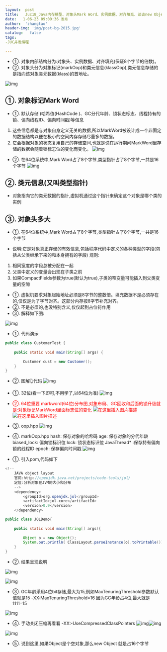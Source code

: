 ```yaml
---
layout:  post
title:   Juc18_Java内存模型、对象头Mark Word、实例数据、对齐填充、谈谈new Object( )占多大内存
date:   1-06-23 09:09:36 发布
author:  'zhangtao'
header-img: 'img/post-bg-2015.jpg'
catalog:   false
tags:
-JUC并发编程

---
```









-  ①. 对象内部结构分为:对象头、实例数据、对齐填充(保证8个字节的倍数)。  
-  ②. 对象头分为对象标记(markOop)和类元信息(klassOop),类元信息存储的是指向该对象类元数据(klass)的首地址。 


![img](https://img-blog.csdnimg.cn/20210406193020801.png?x-oss-process=image/watermark,type_ZmFuZ3poZW5naGVpdGk,shadow_10,text_aHR0cHM6Ly9ibG9nLmNzZG4ubmV0L1RaODQ1MTk1NDg1,size_16,color_FFFFFF,t_70)


## ①. 对象标记Mark Word

- ①. 默认存储 (哈希值(HashCode )、GC分代年龄、锁状态标志、线程持有的锁、偏向线程ID、偏向时间戳)等信息


1. 这些信息都是与对象自身定义无关的数据,所以MarkWord被设计成一个非固定的数据结构以便在极小的空间内存存储尽量多的数据。 
2. 它会根据对象的状态复用自己的存储空间,也就是说在运行期间MarkWord里存储的数据会随着锁标志位的变化而变化。 ![img](https://img-blog.csdnimg.cn/20210406193237787.png?x-oss-process=image/watermark,type_ZmFuZ3poZW5naGVpdGk,shadow_10,text_aHR0cHM6Ly9ibG9nLmNzZG4ubmV0L1RaODQ1MTk1NDg1,size_16,color_FFFFFF,t_70)


- ②. 在64位系统中,Mark Word占了8个字节,类型指针占了8个字节,一共是16个字节 ![img](https://img-blog.csdnimg.cn/20210406193345417.png)

## ②. 类元信息(又叫类型指针)

- 对象指向它的类元数据的指针,虚拟机通过这个指针来确定这个对象是哪个类的实例

## ③. 对象头多大

- ①. 在64位系统中,Mark Word占了8个字节,类型指针占了8个字节,一共是16个字节


- 说明:它是对象真正存储的有效信息,包括程序代码中定义的各种类型的字段(包括从父类继承下来的和本身拥有的字段) 规则:

1. 相同宽度的字段总被分配在一起 
2. 父类中定义的变量会出现在子类之前 
3. 如果CompactFields参数为true(默认为true),子类的窄变量可能插入到父类变量的空隙


-  ①. 虚拟机要求对象起始地址必须是8字节的整数倍。填充数据不是必须存在的,仅仅是为了字节对齐。这部分内存按8字节补充对齐。  
-  ②. 不是必须的,也没特别含义,仅仅起到占位符作用  
-  ③. 解释如下图: 


![img](https://img-blog.csdnimg.cn/20200825093157382.png?x-oss-process=image/watermark,type_ZmFuZ3poZW5naGVpdGk,shadow_10,text_aHR0cHM6Ly9ibG9nLmNzZG4ubmV0L1RaODQ1MTk1NDg1,size_16,color_FFFFFF,t_70#pic_center)


- ①. 代码演示

```java
public class CustomerTest {
   
    public static void main(String[] args) {
   
        Customer cust = new Customer();
    }
}
```


- ②. 图解👆代码 ![img](https://img-blog.csdnimg.cn/20200825093342514.png?x-oss-process=image/watermark,type_ZmFuZ3poZW5naGVpdGk,shadow_10,text_aHR0cHM6Ly9ibG9nLmNzZG4ubmV0L1RaODQ1MTk1NDg1,size_16,color_FFFFFF,t_70#pic_center)





- ①. 32位(看一下即可,不用学了,以64位为准) ![img](https://img-blog.csdnimg.cn/20210406194316778.png?x-oss-process=image/watermark,type_ZmFuZ3poZW5naGVpdGk,shadow_10,text_aHR0cHM6Ly9ibG9nLmNzZG4ubmV0L1RaODQ1MTk1NDg1,size_16,color_FFFFFF,t_70) 
- <font color="red">②. 64位重要 markword(64位)分布图,对象布局、GC回收和后面的锁升级就是:对象标记MarkWord里面标志位的变化 <img src="https://img-blog.csdnimg.cn/20210406194338481.png?x-oss-process=image/watermark,type_ZmFuZ3poZW5naGVpdGk,shadow_10,text_aHR0cHM6Ly9ibG9nLmNzZG4ubmV0L1RaODQ1MTk1NDg1,size_16,color_FFFFFF,t_70" alt="在这里插入图片描述"> <img src="https://img-blog.csdnimg.cn/20210406194431981.png?x-oss-process=image/watermark,type_ZmFuZ3poZW5naGVpdGk,shadow_10,text_aHR0cHM6Ly9ibG9nLmNzZG4ubmV0L1RaODQ1MTk1NDg1,size_16,color_FFFFFF,t_70" alt="在这里插入图片描述"></font> 
- ③. oop.hpp ![img](https://img-blog.csdnimg.cn/2021040619452321.png?x-oss-process=image/watermark,type_ZmFuZ3poZW5naGVpdGk,shadow_10,text_aHR0cHM6Ly9ibG9nLmNzZG4ubmV0L1RaODQ1MTk1NDg1,size_16,color_FFFFFF,t_70) 
- ④. markOop.hpp hash: 保存对象的哈希码 age: 保存对象的分代年龄 biased_lock: 偏向锁标识位 lock: 锁状态标识位 JavaThread* :保存持有偏向锁的线程ID epoch: 保存偏向时间戳 ![img](https://img-blog.csdnimg.cn/2021040619453782.png?x-oss-process=image/watermark,type_ZmFuZ3poZW5naGVpdGk,shadow_10,text_aHR0cHM6Ly9ibG9nLmNzZG4ubmV0L1RaODQ1MTk1NDg1,size_16,color_FFFFFF,t_70)


- ①. 引入pom,代码如下

```java
<!--
	JAVA object layout
	官网:http://openjdk.java.net/projects/code-tools/jol/
	定位:分析对象在JVM的大小和分布
	-->
	<dependency>
	    <groupId>org.openjdk.jol</groupId>
	    <artifactId>jol-core</artifactId>
	    <version>0.9</version>
	</dependency>
```

```java
public class JOLDemo{
   
    public static void main(String[] args){
   
        Object o = new Object();
        System.out.println( ClassLayout.parseInstance(o).toPrintable());
    }
}
```

- ②. 结果呈现说明


![img](https://img-blog.csdnimg.cn/20210406194855666.png?x-oss-process=image/watermark,type_ZmFuZ3poZW5naGVpdGk,shadow_10,text_aHR0cHM6Ly9ibG9nLmNzZG4ubmV0L1RaODQ1MTk1NDg1,size_16,color_FFFFFF,t_70)


![img](https://img-blog.csdnimg.cn/20210406194839664.png?x-oss-process=image/watermark,type_ZmFuZ3poZW5naGVpdGk,shadow_10,text_aHR0cHM6Ly9ibG9nLmNzZG4ubmV0L1RaODQ1MTk1NDg1,size_16,color_FFFFFF,t_70)

- ③. GC年龄采用4位bit存储,最大为15,例如MaxTenuringThreshold参数默认值就是15 -XX:MaxTenuringThreshold=16 因为GC年龄占4位,最大就是1111=15


![img](https://img-blog.csdnimg.cn/20210406195102482.png)



- ④. 手动关闭压缩再看看 -XX:-UseCompressedClassPointers ![img](https://img-blog.csdnimg.cn/2021040619523912.png)![img](https://img-blog.csdnimg.cn/20210406195529908.png?x-oss-process=image/watermark,type_ZmFuZ3poZW5naGVpdGk,shadow_10,text_aHR0cHM6Ly9ibG9nLmNzZG4ubmV0L1RaODQ1MTk1NDg1,size_16,color_FFFFFF,t_70)


![img](https://img-blog.csdnimg.cn/20210406195400750.png?x-oss-process=image/watermark,type_ZmFuZ3poZW5naGVpdGk,shadow_10,text_aHR0cHM6Ly9ibG9nLmNzZG4ubmV0L1RaODQ1MTk1NDg1,size_16,color_FFFFFF,t_70)

- ⑤. 说到这里,如果Object是个空对象,那么new Object 就是占16个字节


